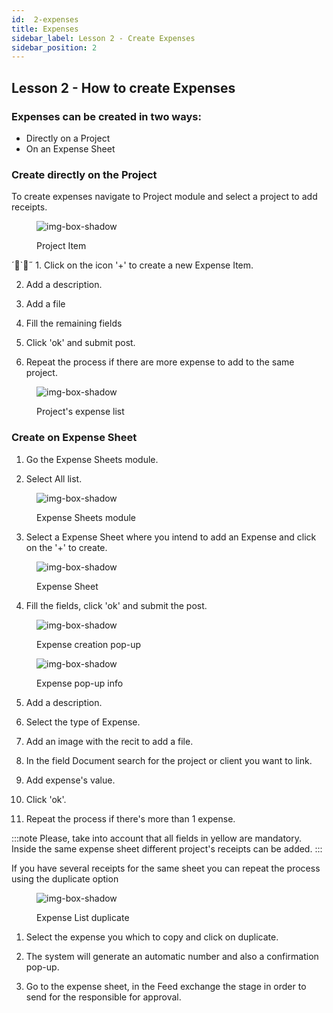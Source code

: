 ```yaml
---
id:  2-expenses
title: Expenses
sidebar_label: Lesson 2 - Create Expenses
sidebar_position: 2
---
```


## Lesson 2 - How to create Expenses 

### Expenses can be created in two ways:

- Directly on a Project
- On an Expense Sheet

### Create directly on the Project

To create expenses navigate to Project module and select a project to add receipts.

<figure>

![img-box-shadow](/img/university/expenses/university-expenses-3-project.png)
<figcaption>Project Item</figcaption>
</figure>
´`˝
1. Click on the icon '+' to create a new Expense Item.

2. Add a description.

3. Add a file

4. Fill the remaining fields

5. Click 'ok' and submit post.

6. Repeat the process if there are more expense to add to the same project.

<figure>

![img-box-shadow](/img/university/expenses/university-expenses-6-project-list.png)
<figcaption>Project's expense list</figcaption>
</figure>

### Create on Expense Sheet

1. Go the Expense Sheets module.

2. Select All list.

<figure>

![img-box-shadow](/img/university/expenses/university-expense-sheets-1.png)
<figcaption>Expense Sheets module</figcaption>
</figure>

3. Select a Expense Sheet where you intend to add an Expense and click on the '+' to create.

<figure>

![img-box-shadow](/img/university/expenses/university-expenses-1-creation.png)
<figcaption>Expense Sheet</figcaption>
</figure>

4. Fill the fields, click 'ok' and submit the post.

<figure>

![img-box-shadow](/img/university/expenses/university-expenses-2.png)
<figcaption>Expense creation pop-up</figcaption>
</figure>


<figure>

![img-box-shadow](/img/university/expenses/university-expenses-4.png)
<figcaption>Expense pop-up info</figcaption>
</figure>

5. Add a description.

6. Select the type of Expense.

7. Add an image with the recit to add a file.

8. In the field Document search for the project or client you want to link.

9. Add expense's value.

10. Click 'ok'.

11. Repeat the process if there's more than 1 expense.


:::note
Please, take into account that all fields in yellow are mandatory. 
Inside the same expense sheet different project's receipts can be added.
:::

If you have several receipts for the same sheet you can repeat the process using the duplicate option

<figure>

![img-box-shadow](/img/university/expenses/university-expenses-5.png)
<figcaption>Expense List duplicate</figcaption>
</figure>

1. Select the expense you which to copy and click on duplicate.

2. The system will generate an automatic number and also a confirmation pop-up.

3. Go to the expense sheet, in the Feed exchange the stage in order to send for the responsible for approval.


